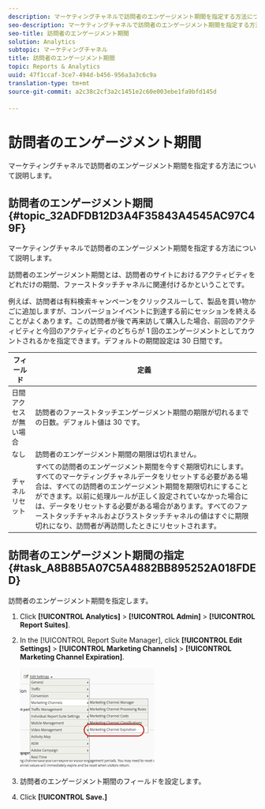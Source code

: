 ```yaml
---
description: マーケティングチャネルで訪問者のエンゲージメント期間を指定する方法について説明します。
seo-description: マーケティングチャネルで訪問者のエンゲージメント期間を指定する方法について説明します。
seo-title: 訪問者のエンゲージメント期間
solution: Analytics
subtopic: マーケティングチャネル
title: 訪問者のエンゲージメント期間
topic: Reports & Analytics
uuid: 47f1ccaf-3ce7-494d-b456-956a3a3c6c9a
translation-type: tm+mt
source-git-commit: a2c38c2cf3a2c1451e2c60e003ebe1fa9bfd145d

---
```



# 訪問者のエンゲージメント期間

マーケティングチャネルで訪問者のエンゲージメント期間を指定する方法について説明します。

## 訪問者のエンゲージメント期間 {#topic_32ADFDB12D3A4F35843A4545AC97C49F}

マーケティングチャネルで訪問者のエンゲージメント期間を指定する方法について説明します。

訪問者のエンゲージメント期間とは、訪問者のサイトにおけるアクティビティをどれだけの期間、ファーストタッチチャネルに関連付けるかということです。

例えば、訪問者は有料検索キャンペーンをクリックスルーして、製品を買い物かごに追加しますが、コンバージョンイベントに到達する前にセッションを終えることがよくあります。この訪問者が後で再来訪して購入した場合、前回のアクティビティと今回のアクティビティのどちらが 1 回のエンゲージメントとしてカウントされるかを指定できます。デフォルトの期間設定は 30 日間です。

| フィールド | 定義 |
|--- |--- |
| 日間アクセスが無い場合 | 訪問者のファーストタッチエンゲージメント期間の期限が切れるまでの日数。デフォルト値は 30 です。 |
| なし |  訪問者のエンゲージメント期間の期限は切れません。 |
| チャネルリセット | すべての訪問者のエンゲージメント期間を今すぐ期限切れにします。すべてのマーケティングチャネルデータをリセットする必要がある場合は、すべての訪問者のエンゲージメント期間を期限切れにすることができます。以前に処理ルールが正しく設定されていなかった場合には、データをリセットする必要がある場合があります。すべてのファーストタッチチャネルおよびラストタッチチャネルの値はすぐに期限切れになり、訪問者が再訪問したときにリセットされます。 |

## 訪問者のエンゲージメント期間の指定 {#task_A8B8B5A07C5A4882BB895252A018FDED}

訪問者のエンゲージメント期間を指定します。

1. Click **[!UICONTROL Analytics]** &gt; **[!UICONTROL Admin]** &gt; **[!UICONTROL Report Suites]**.
1. In the [!UICONTROL Report Suite Manager], click **[!UICONTROL Edit Settings]** &gt; **[!UICONTROL Marketing Channels]** &gt; **[!UICONTROL Marketing Channel Expiration]**.

   ![](assets/mchannel_expiration.png)

1. 訪問者のエンゲージメント期間のフィールドを設定します。
1. Click **[!UICONTROL Save.]**
